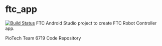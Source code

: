 # ftc_app
[![Build Status](https://travis-ci.org/ykarim/FTC-PioTech-VelocityVortex.svg?branch=master)](https://travis-ci.org/ykarim/FTC-Piotech-VelocityVortex)
FTC Android Studio project to create FTC Robot Controller app.

PioTech Team 6719 Code Repository
